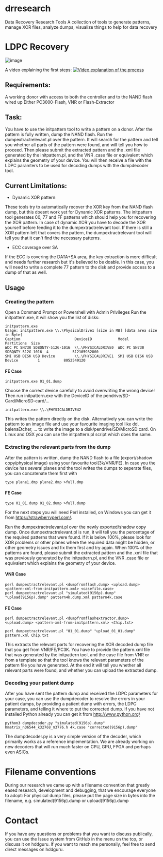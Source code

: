 # drresearch
Data Recovery Research Tools
A collection of tools to generate patterns, manage XOR files, analyze dumps, visualize things to help for data recovery

# LDPC Recovery
![image](https://github.com/thesourcerer8/drresearch/assets/6086693/0e9b1fd8-f90d-4430-9abe-d708bfd58b6f)

A video explaining the first steps:
[![Video explanation of the process](https://img.youtube.com/vi/z93vdLnfoDs/0.jpg)](https://www.youtube.com/watch?v=z93vdLnfoDs)

## Requirements:
A working donor with access to both the controller and to the NAND flash wired up
Either PC3000-Flash, VNR or Flash-Extractor

## Task:
You have to use the initpattern tool to write a pattern on a donor.
After the pattern is fully written, dump the NAND flash.
Run the dumpextractrelevant.pl over the pattern. It will search for the pattern and tell you whether all parts of the pattern were found, and will tell you how to proceed.
Then please submit the extracted pattern and the .xml file generated by the initpattern.pl, and the VNR .case file or equivalent which explains the geometry of your device.
You will then receive a file with the LDPC paramters to be used for decoding dumps with the dumpdecoder tool.

## Current Limitations:
* Dynamic XOR pattern

These tools try to automatically recover the XOR key from the NAND flash dump, but this doesnt work yet for Dynamic XOR patterns. The initpattern tool generates 00, 77 and FF patterns which should help you for recovering the XOR pattern. In case of dynamic XOR you have to decode the XOR yourself before feeding it to the dumpextractrelevant tool. If there is still a XOR pattern left that covers the pattern, the dumpextractrelevant tool will tell you that it can't find the necessary patterns.

* ECC coverage over SA

If the ECC is covering the DATA+SA area, the key extraction is more difficult and needs further research but it's believed to be doable. In this case, you will need to write a complete 77 pattern to the disk and provide access to a dump of that as well.

## Usage

### Creating the pattern
Open a Command Prompt or Powershell with Admin Privileges
Run the initpattern.exe, it will show you the list of disks:
```
initpattern.exe
Usage: initpattern.exe \\.\PhysicalDrive1 [size in MB] [data area size in Byte]
Caption                         DeviceID            Model                           Partitions  Size
WDC PC SN730 SDBQNTY-512G-1016  \\.\PHYSICALDRIVE0  WDC PC SN730 SDBQNTY-512G-1016  4           512105932800
SMI USB DISK USB Device         \\.\PHYSICALDRIVE1  SMI USB DISK USB Device         1           8052549120
```

#### FE Case

```
initpattern.exe 01_01.dump
```
Choose the correct device carefully to avoid overwriting the wrong device!
Then run initpattern.exe with the DeviceID of the pendrive/SD-Card/MicroSD-card/...
```
initpattern.exe \\.\PHYSICALDRIVE42
```
This writes the pattern directly on the disk.
Alternatively you can write the pattern to an image file and use your favourite imaging tool like dd, balenaEtcher, ... to write the image to a disk/pendrive/SD/MicroSD card.
On Linux and OSX you can use the initpattern.pl script which does the same.

### Extracting the relevant parts from the dump
After the pattern is written, dump the NAND flash to a file (export/shadow copy/physical image)  using your favourite tool(3k/VNR/FE).
In case you the device has several planes and the tool writes the dumps to seperate files, you can concatenate them first with
```
type plane1.dmp plane2.dmp >full.dmp
```

#### FE Case

```
type 01_01.dump 01_02.dump >full.dump
```
For the next steps you will need Perl installed, on Windows you can get it from https://strawberryperl.com/.

Run the dumpextractrelevant.pl over the newly exported/shadow copy dump. Once dumpextractrelevant.pl is run, it will tell you the percentage of the required patterns that were found. If it is below 100%, please look for XOR problems or other planes where the required data might be hidden, or other geometry issues and fix them first and try again. When 100% of the patterns are found, please submit the extracted pattern and the .xml file that was previously generated by the initpattern.pl, and the VNR .case file or equivalent which explains the geometry of your device.

#### VNR Case

```
perl dumpextractrelevant.pl <dumpfromflash.dump> <upload.dump> <pattern-xml-from-initpattern.xml> <casefile.case>
perl dumpextractrelevant.pl "simulated(9156p).dump" "upload(9156p).dump" pattern4k.dump.xml pattern4k.case
```
#### FE Case

```
perl dumpextractrelevant.pl <dumpfromflashextractor.dump> <upload.dump> <pattern-xml-from-initpattern.xml> <Chip.txt>

perl dumpextractrelevant.pl "01_01.dump" "upload_01_01.dump" pattern.xml Chip.txt
```

This extracts the relevant parts for recovering the XOR decoded dump file that you get from VNR/FE/PC3K. You have to provide the pattern.xml file that was generated by the initpattern tool, and the case file from VNR or from a template so that the tool knows the relevant parameters of the pattern file you have generated. At the end it will tell you whether all relevant parts were found, and whether you can upload the extracted dump.

### Decoding your patient dump
After you have sent the pattern dump and received the LDPC parameters for your case, you can use the dumpdecoder to resolve the errors in your patient dumps, by providing a patient dump with errors, the LDPC parameters, and telling it where to put the corrected dump. If you have not installed Python already you can get it from http://www.python.org/
```
python3 dumpdecoder.py "simulated(9156p).dump" hmatrix_n36544_k32768_m3776.h 4k.case "corrected(9156p).dump"
```
The dumpdecoder.py is a very simple version of the decoder, which primarily works as a reference implementation. We are already working on new decoders that will run much faster on CPU, GPU, FPGA and perhaps even ASICs.

# Filename conventions
During our research we came up with a filename convention that greatly eased research, development and debugging, that we encourage everyone to adopt:
For physical dump files, please put the page size in bytes into the filename, e.g. simulated(9156p).dump or upload(9156p).dump

# Contact
If you have any questions or problems that you want to discuss publically, you can use the Issue system from GitHub in the menu on the top, or discuss it on hddguru. If you want to reach me personally, feel free to send direct messages on hddguru.
